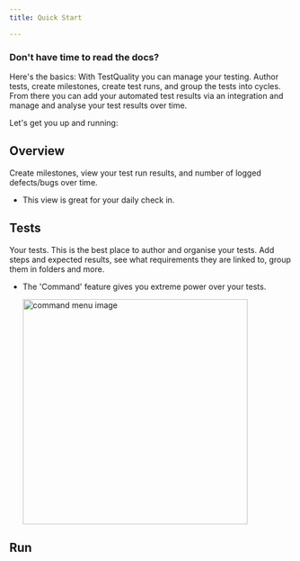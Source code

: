 ```yaml
---
title: Quick Start

---
```


### Don't have time to read the docs?

Here's the basics: With TestQuality you can manage your testing. Author tests, create milestones, create test runs, and group the tests into cycles. From there you can add your automated test results via an integration and manage and analyse your test results over time.

Let's get you up and running:

## Overview 
Create milestones, view your test run results, and number of logged defects/bugs over time.
- This view is great for your daily check in.

## Tests 
Your tests. This is the best place to author and organise your tests. Add steps and expected results, see what requirements they are linked to, group them in folders and more.
- The 'Command' feature gives you extreme power over your tests.
  
  <img src="\img\Screens\command.png" alt="command menu image" width="400"/>
  
## Run

